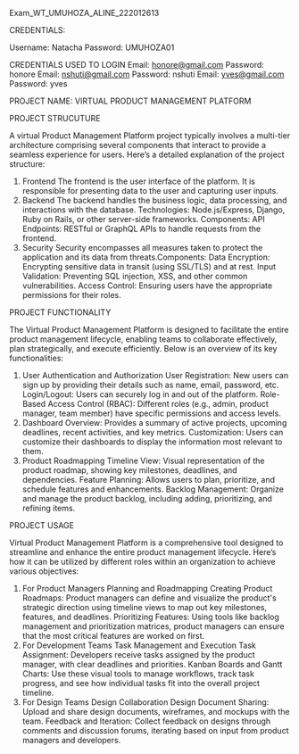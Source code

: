  Exam_WT_UMUHOZA_ALINE_222012613

 CREDENTIALS:

Username: Natacha
Password: UMUHOZA01

CREDENTIALS USED TO LOGIN
Email: honore@gmail.com 
Password: honore
Email: nshuti@gmail.com 
Password: nshuti
Email: yves@gmail.com 
Password: yves

PROJECT NAME: VIRTUAL PRODUCT MANAGEMENT PLATFORM

PROJECT STRUCUTURE

A virtual Product Management Platform project typically involves a multi-tier architecture comprising several components that interact to provide a seamless experience for users. Here’s a detailed explanation of the project structure:
1. Frontend
The frontend is the user interface of the platform. It is responsible for presenting data to the user and capturing user inputs.
2. Backend
The backend handles the business logic, data processing, and interactions with the database.
Technologies: Node.js/Express, Django, Ruby on Rails, or other server-side frameworks.
Components:
API Endpoints: RESTful or GraphQL APIs to handle requests from the frontend.
3. Security
Security encompasses all measures taken to protect the application and its data from threats.Components:
Data Encryption: Encrypting sensitive data in transit (using SSL/TLS) and at rest.
Input Validation: Preventing SQL injection, XSS, and other common vulnerabilities.
Access Control: Ensuring users have the appropriate permissions for their roles.

PROJECT FUNCTIONALITY

The Virtual Product Management Platform is designed to facilitate the entire product management lifecycle, enabling teams to collaborate effectively, plan strategically, and execute efficiently. Below is an overview of its key functionalities:
1. User Authentication and Authorization
User Registration: New users can sign up by providing their details such as name, email, password, etc.
Login/Logout: Users can securely log in and out of the platform.
Role-Based Access Control (RBAC): Different roles (e.g., admin, product manager, team member) have specific permissions and access levels.
2. Dashboard
Overview: Provides a summary of active projects, upcoming deadlines, recent activities, and key metrics.
Customization: Users can customize their dashboards to display the information most relevant to them.
3. Product Roadmapping
Timeline View: Visual representation of the product roadmap, showing key milestones, deadlines, and dependencies.
Feature Planning: Allows users to plan, prioritize, and schedule features and enhancements.
Backlog Management: Organize and manage the product backlog, including adding, prioritizing, and refining items.

PROJECT USAGE

 Virtual Product Management Platform is a comprehensive tool designed to streamline and enhance the entire product management lifecycle. Here’s how it can be utilized by different roles within an organization to achieve various objectives:
1. For Product Managers
Planning and Roadmapping
Creating Product Roadmaps: Product managers can define and visualize the product's strategic direction using timeline views to map out key milestones, features, and deadlines.
Prioritizing Features: Using tools like backlog management and prioritization matrices, product managers can ensure that the most critical features are worked on first.
2. For Development Teams
Task Management and Execution
Task Assignment: Developers receive tasks assigned by the product manager, with clear deadlines and priorities.
Kanban Boards and Gantt Charts: Use these visual tools to manage workflows, track task progress, and see how individual tasks fit into the overall project timeline.
3. For Design Teams
Design Collaboration
Design Document Sharing: Upload and share design documents, wireframes, and mockups with the team.
Feedback and Iteration: Collect feedback on designs through comments and discussion forums, iterating based on input from product managers and developers.
